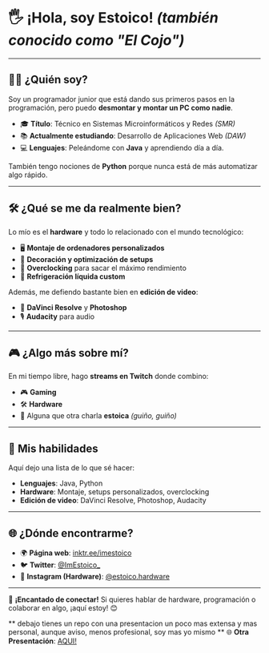 # 🖐️ **¡Hola, soy Estoico!** *(también conocido como "El Cojo")*  

---

## 👨‍💻 **¿Quién soy?**  
Soy un programador junior que está dando sus primeros pasos en la programación, pero puedo **desmontar y montar un PC como nadie**.  

- 🎓 **Título**: Técnico en Sistemas Microinformáticos y Redes *(SMR)*  
- 📚 **Actualmente estudiando**: Desarrollo de Aplicaciones Web *(DAW)*  
- 💻 **Lenguajes**: Peleándome con **Java** y aprendiendo día a día.  

También tengo nociones de **Python** porque nunca está de más automatizar algo rápido.  

---

## 🛠️ **¿Qué se me da realmente bien?**  
Lo mío es el **hardware** y todo lo relacionado con el mundo tecnológico:  
- 🖥️ **Montaje de ordenadores personalizados**  
- 🌟 **Decoración y optimización de setups**  
- 🚀 **Overclocking** para sacar el máximo rendimiento  
- 🧊 **Refrigeración líquida custom**  

Además, me defiendo bastante bien en **edición de video**:  
- 🎥 **DaVinci Resolve** y **Photoshop**  
- 🎙️ **Audacity** para audio  

---

## 🎮 **¿Algo más sobre mí?**  
En mi tiempo libre, hago **streams en Twitch** donde combino:  
- 🎮 **Gaming**  
- 🛠️ **Hardware**  
- 💬 Alguna que otra charla **estoica** *(guiño, guiño)*  

---

## 🚀 **Mis habilidades**  
Aquí dejo una lista de lo que sé hacer:  
- **Lenguajes**: Java, Python  
- **Hardware**: Montaje, setups personalizados, overclocking  
- **Edición de video**: DaVinci Resolve, Photoshop, Audacity  

---

## 🌐 **¿Dónde encontrarme?**  
- 🌍 **Página web**: [inktr.ee/imestoico](https://inktr.ee/imestoico)  
- 🐦 **Twitter**: [@ImEstoico\_](https://twitter.com/ImEstoico_)  
- 📸 **Instagram (Hardware)**: [@estoico.hardware](https://instagram.com/estoico.hardware)  

---

🔧 **¡Encantado de conectar!** Si quieres hablar de hardware, programación o colaborar en algo, ¡aquí estoy! 😊 

** debajo tienes un repo con una presentacion un poco mas extensa y mas personal, aunque aviso, menos profesional, soy mas yo mismo  ** 
🌐 **Otra Presentación**: [ AQUI!]([https://inktr.ee/imestoico](https://github.com/ImEstoico/Presentacion))  
